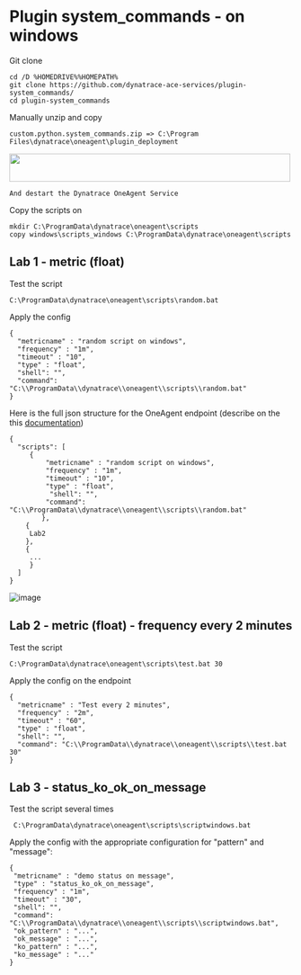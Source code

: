 # Plugin system_commands - on windows

Git clone

    cd /D %HOMEDRIVE%%HOMEPATH%
    git clone https://github.com/dynatrace-ace-services/plugin-system_commands/
    cd plugin-system_commands
   
Manually unzip and copy 
   
    custom.python.system_commands.zip => C:\Program Files\dynatrace\oneagent\plugin_deployment
<img src="https://user-images.githubusercontent.com/40337213/133121297-ebec3ca8-2d21-43a6-b4c8-c2543798b4a5.png" width="500" height="50">

    And destart the Dynatrace OneAgent Service

Copy the scripts on

    mkdir C:\ProgramData\dynatrace\oneagent\scripts
    copy windows\scripts_windows C:\ProgramData\dynatrace\oneagent\scripts

## Lab 1 - metric (float)
Test the script
  
    C:\ProgramData\dynatrace\oneagent\scripts\random.bat
    
Apply the config
  
    {
      "metricname" : "random script on windows",
      "frequency" : "1m",
      "timeout" : "10",
      "type" : "float",
      "shell": "",
      "command": "C:\\ProgramData\\dynatrace\\oneagent\\scripts\\random.bat"
    }
    
Here is the full json structure for the OneAgent endpoint (describe on the this [documentation](../Dynatrace-Plugin-system_commands.pdf)) 

	{
	  "scripts": [
		 {
     		 "metricname" : "random script on windows",
      		 "frequency" : "1m",
      		 "timeout" : "10",
      		 "type" : "float",
     		  "shell": "",
      		 "command": "C:\\ProgramData\\dynatrace\\oneagent\\scripts\\random.bat"
    		},
		{
		 Lab2	
		},
		{
		 ...
		 }
	  ]
	}

![image](https://user-images.githubusercontent.com/40337213/133119969-9f27afa9-afd7-47be-8179-34c4356346cf.png) 

## Lab 2 - metric (float) - frequency every 2 minutes
Test the script
  
    C:\ProgramData\dynatrace\oneagent\scripts\test.bat 30

Apply the config on the endpoint

    {
      "metricname" : "Test every 2 minutes",
      "frequency" : "2m",
      "timeout" : "60",
      "type" : "float",
      "shell": "",
      "command": "C:\\ProgramData\\dynatrace\\oneagent\\scripts\\test.bat 30"
    }


## Lab 3 - status_ko_ok_on_message

Test the script several times

     C:\ProgramData\dynatrace\oneagent\scripts\scriptwindows.bat
  
Apply the config with the appropriate configuration for "pattern" and "message": 

    {
     "metricname" : "demo status on message",
     "type" : "status_ko_ok_on_message",
     "frequency" : "1m",
     "timeout" : "30",
     "shell": "",
     "command": "C:\\ProgramData\\dynatrace\\oneagent\\scripts\\scriptwindows.bat",
     "ok_pattern" : "...",
     "ok_message" : "...",
     "ko_pattern" : "...",
     "ko_message" : "..."
    }


 
    
